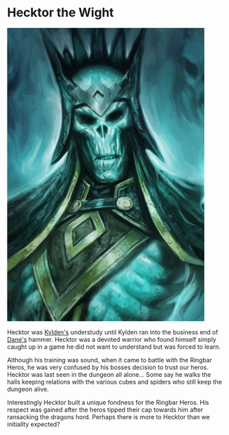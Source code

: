 # Hecktor the Wight
<img class="float-left h-96 mr-8 mb-8 rounded"   src="https://raw.githubusercontent.com/DiscoverTec/anExperiment/main/eberron-by-night/images/characters/hecktor.png"/>

Hecktor was [Kylden's](/eberron-by-night/npc/kylden-vastadd) understudy until Kylden ran into the business end of [Dane's](/eberron-by-nigh/characters/dane) hammer. Hecktor was a devoted warrior who found himself simply caught up in a game he did not want to understand but was forced to learn. 

Although his training was sound, when it came to battle with the Ringbar Heros, he was very confused by his bosses decision to trust our heros. Hecktor was last seen in the dungeon all alone...  Some say he walks the halls keeping relations with the various cubes and spiders who still keep the dungeon alive.

Interestingly Hecktor built a unique fondness for the Ringbar Heros.  His respect was gained after the heros tipped their cap towards him after ransacking the dragons hord. Perhaps there is more to Hecktor than we initiallty expected?